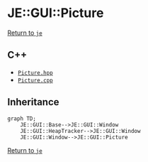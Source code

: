 # JE::GUI::Picture

[Return to `je`](/docs/je.md)

## C++

- [`Picture.hpp`](/src/je/Picture.hpp)
- [`Picture.cpp`](/src/je/Picture.cpp)

## Inheritance

```mermaid
graph TD;
    JE::GUI::Base-->JE::GUI::Window
    JE::GUI::HeapTracker-->JE::GUI::Window
    JE::GUI::Window-->JE::GUI::Picture
```

[Return to `je`](/docs/je.md)